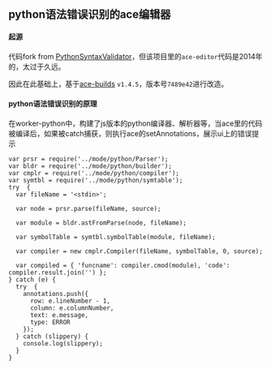## python语法错误识别的ace编辑器

#### 起源

代码fork from [PythonSyntaxValidator](https://github.com/ethanchewy/PythonSyntaxValidator)，但该项目里的`ace-editor`代码是2014年的，太过于久远。

因此在此基础上，基于[ace-builds](https://github.com/ajaxorg/ace-builds/tree/7489e42c81725cd58d969478ddf9b2e8fd6e8aef) `v1.4.5`，版本号`7489e42`进行改造。

#### python语法错误识别的原理

在worker-python中，构建了js版本的python编译器、解析器等，当ace里的代码被编译后，如果被catch捕获，则执行ace的setAnnotations，展示ui上的错误提示

```
var prsr = require('../mode/python/Parser');
var bldr = require('../mode/python/builder');
var cmplr = require('../mode/python/compiler');
var symtbl = require('../mode/python/symtable');
try  {
  var fileName = '<stdin>';

  var node = prsr.parse(fileName, source);

  var module = bldr.astFromParse(node, fileName);

  var symbolTable = symtbl.symbolTable(module, fileName);

  var compiler = new cmplr.Compiler(fileName, symbolTable, 0, source);

  var compiled = { 'funcname': compiler.cmod(module), 'code': compiler.result.join('') };
} catch (e) {
  try  {
    annotations.push({
      row: e.lineNumber - 1,
      column: e.columnNumber,
      text: e.message,
      type: ERROR
    });
  } catch (slippery) {
    console.log(slippery);
  }
}
```

